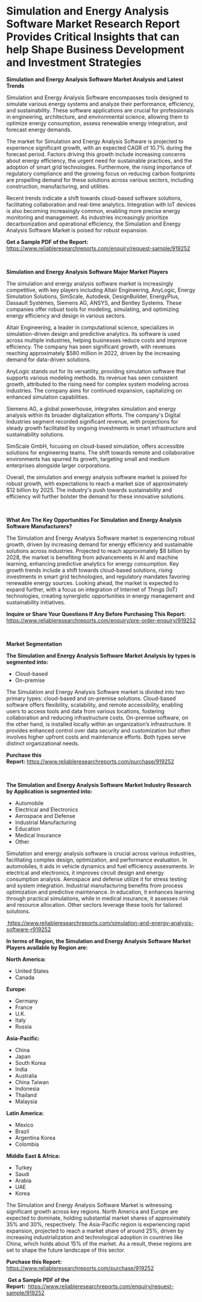 <p><h1>Simulation and Energy Analysis Software Market Research Report Provides Critical Insights that can help Shape Business Development and Investment Strategies</h1></p><p><strong>Simulation and Energy Analysis Software Market Analysis and Latest Trends</strong></p>
<p><p>Simulation and Energy Analysis Software encompasses tools designed to simulate various energy systems and analyze their performance, efficiency, and sustainability. These software applications are crucial for professionals in engineering, architecture, and environmental science, allowing them to optimize energy consumption, assess renewable energy integration, and forecast energy demands.</p><p>The market for Simulation and Energy Analysis Software is projected to experience significant growth, with an expected CAGR of 10.7% during the forecast period. Factors driving this growth include increasing concerns about energy efficiency, the urgent need for sustainable practices, and the adoption of smart grid technologies. Furthermore, the rising importance of regulatory compliance and the growing focus on reducing carbon footprints are propelling demand for these solutions across various sectors, including construction, manufacturing, and utilities.</p><p>Recent trends indicate a shift towards cloud-based software solutions, facilitating collaboration and real-time analytics. Integration with IoT devices is also becoming increasingly common, enabling more precise energy monitoring and management. As industries increasingly prioritize decarbonization and operational efficiency, the Simulation and Energy Analysis Software Market is poised for robust expansion.</p></p>
<p><strong>Get a Sample PDF of the Report:&nbsp;</strong> <a href="https://www.reliableresearchreports.com/enquiry/request-sample/919252?utm_campaign=2727&utm_medium=2&utm_source=Github&utm_content=ia&utm_term=18042025&utm_id=simulation-and-energy-analysis-software">https://www.reliableresearchreports.com/enquiry/request-sample/919252</a></p>
<p>&nbsp;</p>
<p><strong>Simulation and Energy Analysis Software Major Market Players</strong></p>
<p><p>The simulation and energy analysis software market is increasingly competitive, with key players including Altair Engineering, AnyLogic, Energy Simulation Solutions, SimScale, Autodesk, DesignBuilder, EnergyPlus, Dassault Systèmes, Siemens AG, ANSYS, and Bentley Systems. These companies offer robust tools for modeling, simulating, and optimizing energy efficiency and design in various sectors.</p><p>Altair Engineering, a leader in computational science, specializes in simulation-driven design and predictive analytics. Its software is used across multiple industries, helping businesses reduce costs and improve efficiency. The company has seen significant growth, with revenues reaching approximately $580 million in 2022, driven by the increasing demand for data-driven solutions.</p><p>AnyLogic stands out for its versatility, providing simulation software that supports various modeling methods. Its revenue has seen consistent growth, attributed to the rising need for complex system modeling across industries. The company aims for continued expansion, capitalizing on enhanced simulation capabilities.</p><p>Siemens AG, a global powerhouse, integrates simulation and energy analysis within its broader digitalization efforts. The company's Digital Industries segment recorded significant revenue, with projections for steady growth facilitated by ongoing investments in smart infrastructure and sustainability solutions.</p><p>SimScale GmbH, focusing on cloud-based simulation, offers accessible solutions for engineering teams. The shift towards remote and collaborative environments has spurred its growth, targeting small and medium enterprises alongside larger corporations.</p><p>Overall, the simulation and energy analysis software market is poised for robust growth, with expectations to reach a market size of approximately $12 billion by 2025. The industry's push towards sustainability and efficiency will further bolster the demand for these innovative solutions.</p></p>
<p>&nbsp;</p>
<p><strong>What Are The Key Opportunities For Simulation and Energy Analysis Software Manufacturers?</strong></p>
<p><p>The Simulation and Energy Analysis Software market is experiencing robust growth, driven by increasing demand for energy efficiency and sustainable solutions across industries. Projected to reach approximately $8 billion by 2028, the market is benefiting from advancements in AI and machine learning, enhancing predictive analytics for energy consumption. Key growth trends include a shift towards cloud-based solutions, rising investments in smart grid technologies, and regulatory mandates favoring renewable energy sources. Looking ahead, the market is expected to expand further, with a focus on integration of Internet of Things (IoT) technologies, creating synergistic opportunities in energy management and sustainability initiatives.</p></p>
<p><strong>Inquire or Share Your Questions If Any Before Purchasing This Report:</strong> <a href="https://www.reliableresearchreports.com/enquiry/pre-order-enquiry/919252?utm_campaign=2727&utm_medium=2&utm_source=Github&utm_content=ia&utm_term=18042025&utm_id=simulation-and-energy-analysis-software">https://www.reliableresearchreports.com/enquiry/pre-order-enquiry/919252</a></p>
<p>&nbsp;</p>
<p><strong>Market Segmentation</strong></p>
<p><strong>The Simulation and Energy Analysis Software Market Analysis by types is segmented into:</strong></p>
<p><ul><li>Cloud-based</li><li>On-premise</li></ul></p>
<p><p>The Simulation and Energy Analysis Software market is divided into two primary types: cloud-based and on-premise solutions. Cloud-based software offers flexibility, scalability, and remote accessibility, enabling users to access tools and data from various locations, fostering collaboration and reducing infrastructure costs. On-premise software, on the other hand, is installed locally within an organization’s infrastructure. It provides enhanced control over data security and customization but often involves higher upfront costs and maintenance efforts. Both types serve distinct organizational needs.</p></p>
<p><strong>Purchase this Report:&nbsp;</strong><a href="https://www.reliableresearchreports.com/purchase/919252?utm_campaign=2727&utm_medium=2&utm_source=Github&utm_content=ia&utm_term=18042025&utm_id=simulation-and-energy-analysis-software">https://www.reliableresearchreports.com/purchase/919252</a></p>
<p>&nbsp;</p>
<p><strong>The Simulation and Energy Analysis Software Market Industry Research by Application is segmented into:</strong></p>
<p><ul><li>Automobile</li><li>Electrical and Electronics</li><li>Aerospace and Defense</li><li>Industrial Manufacturing</li><li>Education</li><li>Medical Insurance</li><li>Other</li></ul></p>
<p><p>Simulation and energy analysis software is crucial across various industries, facilitating complex design, optimization, and performance evaluation. In automobiles, it aids in vehicle dynamics and fuel efficiency assessments. In electrical and electronics, it improves circuit design and energy consumption analysis. Aerospace and defense utilize it for stress testing and system integration. Industrial manufacturing benefits from process optimization and predictive maintenance. In education, it enhances learning through practical simulations, while in medical insurance, it assesses risk and resource allocation. Other sectors leverage these tools for tailored solutions.</p></p>
<p><a href="https://www.reliableresearchreports.com/simulation-and-energy-analysis-software-r919252?utm_campaign=2727&utm_medium=2&utm_source=Github&utm_content=ia&utm_term=18042025&utm_id=simulation-and-energy-analysis-software">&nbsp;https://www.reliableresearchreports.com/simulation-and-energy-analysis-software-r919252</a></p>
<p><strong>In terms of Region, the Simulation and Energy Analysis Software Market Players available by Region are:</strong></p>
<p>
    <p> <strong> North America: </strong>
        <ul>
            <li>United States</li>
            <li>Canada</li>
        </ul>
        </p> 
    <p> <strong> Europe: </strong>
        <ul>
            <li>Germany</li>
            <li>France</li>
            <li>U.K.</li>
            <li>Italy</li>
            <li>Russia</li>
        </ul>
        </p> 
    <p> <strong> Asia-Pacific: </strong>
        <ul>
            <li>China</li>
            <li>Japan</li>
            <li>South Korea</li>
            <li>India</li>
            <li>Australia</li>
            <li>China Taiwan</li>
            <li>Indonesia</li>
            <li>Thailand</li>
            <li>Malaysia</li>
        </ul>
        </p> 
    <p> <strong> Latin America: </strong>
        <ul>
            <li>Mexico</li>
            <li>Brazil</li>
            <li>Argentina Korea</li>
            <li>Colombia</li>
        </ul>
        </p> 
    <p> <strong> Middle East & Africa: </strong>
        <ul>
            <li>Turkey</li>
            <li>Saudi</li>
            <li>Arabia</li>
            <li>UAE</li>
            <li>Korea</li>
        </ul>
    </p>
    </p>
<p><p>The Simulation and Energy Analysis Software Market is witnessing significant growth across key regions. North America and Europe are expected to dominate, holding substantial market shares of approximately 35% and 30%, respectively. The Asia-Pacific region is experiencing rapid expansion, projected to reach a market share of around 25%, driven by increasing industrialization and technological adoption in countries like China, which holds about 15% of the market. As a result, these regions are set to shape the future landscape of this sector.</p></p>
<p><strong>Purchase this Report: </strong><a href="https://www.reliableresearchreports.com/purchase/919252?utm_campaign=2727&utm_medium=2&utm_source=Github&utm_content=ia&utm_term=18042025&utm_id=simulation-and-energy-analysis-software">https://www.reliableresearchreports.com/purchase/919252</a></p>
<p>&nbsp;<strong>Get a Sample PDF of the Report:&nbsp;&nbsp;</strong><a href="https://www.reliableresearchreports.com/enquiry/request-sample/919252?utm_campaign=2727&utm_medium=2&utm_source=Github&utm_content=ia&utm_term=18042025&utm_id=simulation-and-energy-analysis-software">https://www.reliableresearchreports.com/enquiry/request-sample/919252</a></p>
<p><strong></strong></p>
<p><p></p><p></p><p></p></p>